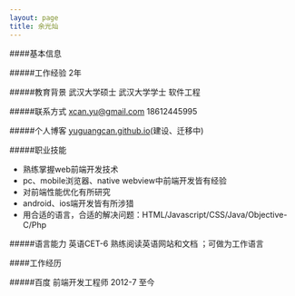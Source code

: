 ```yaml
---
layout: page
title: 余光灿
---
```


####基本信息


#####工作经验			2年   
  
#####教育背景			武汉大学硕士 武汉大学学士 软件工程        
 
#####联系方式			xcan.yu@gmail.com 18612445995  
 
#####个人博客			[yuguangcan.github.io](http://yuguangcan.github.io)(建设、迁移中)   

#####职业技能

- 熟练掌握web前端开发技术   
- pc、mobile浏览器、native webview中前端开发皆有经验   
- 对前端性能优化有所研究   
- android、ios端开发皆有所涉猎   
- 用合适的语言，合适的解决问题：HTML/Javascript/CSS/Java/Objective-C/Php 

#####语言能力			英语CET-6 熟练阅读英语网站和文档 ；可做为工作语言
   


####工作经历

#####百度 前端开发工程师 2012-7 至今


